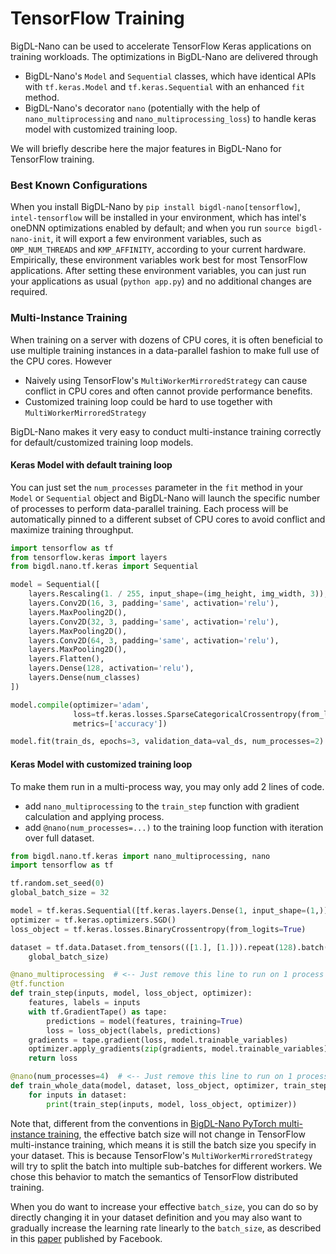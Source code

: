 # TensorFlow Training

BigDL-Nano can be used to accelerate TensorFlow Keras applications on training workloads. The optimizations in BigDL-Nano are delivered through

- BigDL-Nano's `Model` and `Sequential` classes, which have identical APIs with `tf.keras.Model` and `tf.keras.Sequential` with an enhanced `fit` method.
- BigDL-Nano's decorator `nano` (potentially with the help of `nano_multiprocessing` and `nano_multiprocessing_loss`) to handle keras model with customized training loop.

We will briefly describe here the major features in BigDL-Nano for TensorFlow training.

### Best Known Configurations
When you install BigDL-Nano by `pip install bigdl-nano[tensorflow]`, `intel-tensorflow` will be installed in your environment, which has intel's oneDNN optimizations enabled by default; and when you run `source bigdl-nano-init`, it will export a few environment variables, such as `OMP_NUM_THREADS` and `KMP_AFFINITY`, according to your current hardware. Empirically, these environment variables work best for most TensorFlow applications. After setting these environment variables, you can just run your applications as usual (`python app.py`) and no additional changes are required.

### Multi-Instance Training
When training on a server with dozens of CPU cores, it is often beneficial to use multiple training instances in a data-parallel fashion to make full use of the CPU cores. However

- Naively using TensorFlow's `MultiWorkerMirroredStrategy` can cause conflict in CPU cores and often cannot provide performance benefits.
- Customized training loop could be hard to use together with `MultiWorkerMirroredStrategy`

BigDL-Nano makes it very easy to conduct multi-instance training correctly for default/customized training loop models.

#### Keras Model with default training loop
 You can just set the `num_processes` parameter in the `fit` method in your `Model` or `Sequential` object and BigDL-Nano will launch the specific number of processes to perform data-parallel training. Each process will be automatically pinned to a different subset of CPU cores to avoid conflict and maximize training throughput.

```python
import tensorflow as tf
from tensorflow.keras import layers
from bigdl.nano.tf.keras import Sequential

model = Sequential([
    layers.Rescaling(1. / 255, input_shape=(img_height, img_width, 3)),
    layers.Conv2D(16, 3, padding='same', activation='relu'),
    layers.MaxPooling2D(),
    layers.Conv2D(32, 3, padding='same', activation='relu'),
    layers.MaxPooling2D(),
    layers.Conv2D(64, 3, padding='same', activation='relu'),
    layers.MaxPooling2D(),
    layers.Flatten(),
    layers.Dense(128, activation='relu'),
    layers.Dense(num_classes)
])

model.compile(optimizer='adam',
              loss=tf.keras.losses.SparseCategoricalCrossentropy(from_logits=True),
              metrics=['accuracy'])

model.fit(train_ds, epochs=3, validation_data=val_ds, num_processes=2)
```

#### Keras Model with customized training loop

To make them run in a multi-process way, you may only add 2 lines of code.

- add `nano_multiprocessing` to the `train_step` function with gradient calculation and applying process.
- add `@nano(num_processes=...)` to the training loop function with iteration over full dataset.

```python
from bigdl.nano.tf.keras import nano_multiprocessing, nano
import tensorflow as tf

tf.random.set_seed(0)
global_batch_size = 32

model = tf.keras.Sequential([tf.keras.layers.Dense(1, input_shape=(1,))])
optimizer = tf.keras.optimizers.SGD()
loss_object = tf.keras.losses.BinaryCrossentropy(from_logits=True)

dataset = tf.data.Dataset.from_tensors(([1.], [1.])).repeat(128).batch(
    global_batch_size)

@nano_multiprocessing  # <-- Just remove this line to run on 1 process
@tf.function
def train_step(inputs, model, loss_object, optimizer):
    features, labels = inputs
    with tf.GradientTape() as tape:
        predictions = model(features, training=True)
        loss = loss_object(labels, predictions)
    gradients = tape.gradient(loss, model.trainable_variables)
    optimizer.apply_gradients(zip(gradients, model.trainable_variables))
    return loss

@nano(num_processes=4)  # <-- Just remove this line to run on 1 process
def train_whole_data(model, dataset, loss_object, optimizer, train_step):
    for inputs in dataset:
        print(train_step(inputs, model, loss_object, optimizer))
```


Note that, different from the conventions in [BigDL-Nano PyTorch multi-instance training](./pytorch_train.html#multi-instance-training), the effective batch size will not change in TensorFlow multi-instance training, which means it is still the batch size you specify in your dataset. This is because TensorFlow's `MultiWorkerMirroredStrategy` will try to split the batch into multiple sub-batches for different workers. We chose this behavior to match the semantics of TensorFlow distributed training.

When you do want to increase your effective `batch_size`, you can do so by directly changing it in your dataset definition and you may also want to gradually increase the learning rate linearly to the `batch_size`, as described in this [paper](https://arxiv.org/abs/1706.02677) published by Facebook.